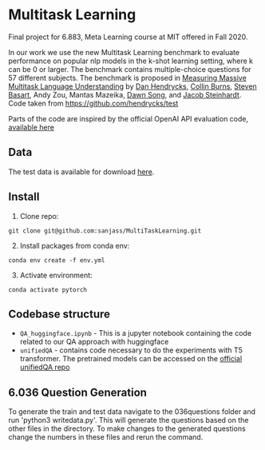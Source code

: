 # Multitask Learning

Final project for 6.883, Meta Learning course at MIT offered in Fall 2020.

In our work we use the new Multitask Learning benchmark to evaluate performance on popular nlp models in the k-shot learning setting, where k can be 0 or larger. The benchmark contains multiple-choice questions for 57 different subjects.
The benchmark is proposed in [Measuring Massive Multitask Language Understanding](https://arxiv.org/pdf/2009.03300) by
[Dan Hendrycks](https://people.eecs.berkeley.edu/~hendrycks/), [Collin Burns](http://collinpburns.com), [Steven Basart](https://stevenbas.art), Andy Zou, Mantas Mazeika, [Dawn Song](https://people.eecs.berkeley.edu/~dawnsong/), and [Jacob Steinhardt](https://www.stat.berkeley.edu/~jsteinhardt/).
Code taken from https://github.com/hendrycks/test

Parts of the code are inspired by the official OpenAI API evaluation code, [available here](https://github.com/hendrycks/test)

## Data
The test data is available for download [here](https://people.eecs.berkeley.edu/~hendrycks/data.tar).

## Install

1. Clone repo:
 ```
 git clone git@github.com:sanjass/MultiTaskLearning.git
```
2. Install packages from conda env:
```
conda env create -f env.yml
```
3. Activate environment:
 ```
 conda activate pytorch
 ```

## Codebase structure
- `QA_huggingface.ipynb` - This is a jupyter notebook containing the code related to our QA approach with huggingface
- `unifiedQA` - contains code necessary to do the experiments with T5 transformer. The pretrained models can be accessed on the [official unifiedQA repo](https://github.com/allenai/unifiedqa)


## 6.036 Question Generation
To generate the train and test data navigate to the 036questions folder and run 'python3 writedata.py'.  This will generate the questions based on the other files in the directory.  To make changes to the generated questions change the numbers in these files and rerun the command.
